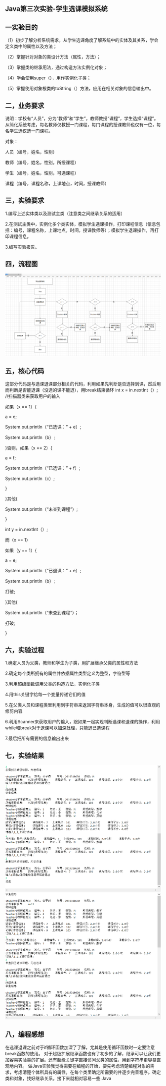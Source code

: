 ## Java第三次实验-学生选课模拟系统 
   ## 一实验目的 
  （1）初步了解分析系统需求，从学生选课角度了解系统中的实体及其关系，学会定义类中的属性以及方法； 
  
  （2）掌握针对对象的类设计方法（属性，方法）； 
  
  （3）掌握类的继承用法，通过构造方法实例化对象； 
  
  （4）学会使用super（），用作实例化子类； 
  
  （5）掌握使用对象根类的toString（）方法，应用在相关对象的信息输出中。 
  ## 二，业务要求 
  说明：学校有“人员”，分为“教师”和“学生”，教师教授“课程”，学生选择“课程”。从简化系统考虑，每名教师仅教授一门课程，每门课程的授课教师也仅有一位，每名学生选仅选一门课程。 
  
  对象： 
 
 人员（编号，姓名，性别） 
 
 教师（编号，姓名，性别，所授课程） 
 
 学生（编号，姓名，性别，可选课程） 

课程（编号，课程名称，上课地点，时间，授课教师） 
  ## 三，实验要求 
 1.编写上述实体类以及测试主类（注意类之间继承关系的适用） 
 
 2.在测试主类中，实例化多个类实体，模拟学生选课操作，打印课程信息（信息包括：编号，课程名称，上课地点，时间，授课教师等）；模拟学生退课操作，再打印课程信息。 
 
 3.编写实验报告。 
  ## 四，流程图 
  ![](1.png)
  ## 五，核心代码 
  这部分代码是与选课退课部分相关的代码，利用如果先判断是否选择到课，然后用而判断是否能退课（没选的课不能退），用break结束循环 
  int x = in.nextInt（）; //扫描器类来获取用户的输入 
  
  如果（x == 1）{ 
  
  a = e; 
   
   System.out.println（“已选课：” + e）; 
  
  System.out.println（b）; 
  
  }否则，如果（x == 2）{ 
  
  a = f; 
  
  System.out.println（“已选课：” + f）; 
  
  System.out.println（c）; 
  
  } 
  
  }其他{ 
 
 System.out.println（“未查到课程”）; 
  
  } 
  
  int y = in.nextInt（）; 
 
 而（x == 1） 

如果（y == 1）{ 
 
 a = e; 

System.out.println（“已退课：” + e）; 

System.out.println（b）; 

打破; 
 
 }其他{ 
 
 System.out.println（“未查到课程”）； 

打破; 
 
 } 
  ## 六，实验过程 
1.确定人员为父类，教师和学生为子类，用扩展继承父类的属性和方法 
  
  2.确定每个类所拥有的属性并依据属性类型定义为整型，字符型等 
  
  3.利用超级函数调用父类的构造方法，实例化子类 
  
  4.用this关键字给每一个变量传递它们的值 
 
 5.在父类人员和课程类里利用到字符串来返回字符串本身，生成的值可以很直观的修剪内容 
 
 6.利用Scanner来获取用户的输入，跟如果一起实现判断选课和退课的操作，利用while和break对于退课可以加深处理，只能退已选课程 
  
  7.最后把所有需要的信息输出出来 
  ## 七，实验结果 
  ![](2.png)
  ![](3.png)
   ## 八，编程感想 
  在选课退课之前对于if循环函数加深了了解，尤其是使用循环函数时一定要注意break函数的使用。 
  对于超级扩展继承函数也有了初步的了解，继承可以让我们更加容易实验类的扩展。还有超级关键字直接访问父类的属性，用到字符串更容易直观地内容。 
  做Java实验我觉得需要在编程的开始，要先考虑清楚编程对象的需求，考虑清楚个体所具有的属性，在每个类里确定所需要的并逐步完善程序。确定类和对象，找好继承关系，接下来就相对容易一些 Java
